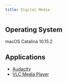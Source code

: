 ```yaml
---
title: Digital Media
---
```


## Operating System
macOS Catalina 10.15.2

## Applications
* [Audacity](software-mac-audacity.md)
* [VLC Media Player](software-mac-vlc.md)
